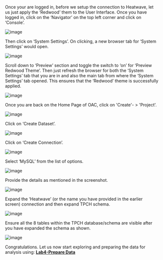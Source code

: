 Once your are logged in, before we setup the connection to Heatwave, let us just apply the ‘Redwood’ them to the User Interface. Once you have logged in, click on the ‘Navigator’ on the top left corner and click on ‘Console’.

![image](https://user-images.githubusercontent.com/90479726/133317371-5b88eb25-a61a-4a22-8df7-c4902ddd728e.png)

Then click on ‘System Settings’. On clicking, a new browser tab for ‘System Settings’ would open.

![image](https://user-images.githubusercontent.com/90479726/133317472-a41bf883-9580-4f62-909e-a7201c7d0ea2.png)

Scroll down to ‘Preview’ section and toggle the switch to ‘on’ for ‘Preview Redwood Theme’. Then just refresh the browser for both the ‘System Settings’ tab that you are in and also the main tab from where the ‘System Settings’ tab opened. This ensures that the ‘Redwood’ theme is successfully applied.

![image](https://user-images.githubusercontent.com/90479726/133317636-43812dcb-5700-423f-a717-696965a8a299.png)


Once you are back on the Home Page of OAC, click on 'Create'- > 'Project'.

![image](https://user-images.githubusercontent.com/90479726/133122298-be811281-57fd-4dd9-a642-1609a8bdcfb7.png)

Click on ‘Create Dataset’.

![image](https://user-images.githubusercontent.com/90479726/133122372-c7b97f55-770a-473b-8031-32ebae00f4cb.png)

Click on ‘Create Connection’.

![image](https://user-images.githubusercontent.com/90479726/133122455-a044073a-9dbf-4916-bff4-8c1182106900.png)

Select ‘MySQL’ from the list of options.

![image](https://user-images.githubusercontent.com/90479726/133122521-26c23fad-e98d-4671-b77b-a953f7e38e94.png)

Provide the details as mentioned in the screenshot.

![image](https://user-images.githubusercontent.com/90479726/133299561-2bbca2b8-3df2-4d6d-9fb0-c159c21a0f97.png)

Expand the ‘Heatwave’ (or the name you have provided in the earlier screen) connection and then expand TPCH schema.

![image](https://user-images.githubusercontent.com/90479726/133299769-26391beb-d703-4da7-a47a-639ca1468bea.png)

Ensure all the 8 tables within the TPCH database/schema are visible after you have expanded the schema as shown.

![image](https://user-images.githubusercontent.com/90479726/133300617-813f6ca6-62cf-43ac-94da-f664eb5c5817.png)

Congratulations. Let us now start exploring and preparing the data for analysis using: **[Lab4-Prepare Data](/Lab4-Prepare%20Data/README.md)**

